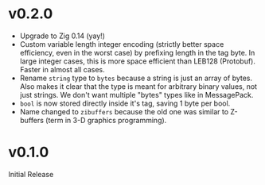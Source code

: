 # v0.2.0

- Upgrade to Zig 0.14 (yay!)
- Custom variable length integer encoding (strictly better space efficiency, even in the worst case) by prefixing length in the tag byte. In large integer cases, this is more space efficient than LEB128 (Protobuf). Faster in almost all cases.
- Rename `string` type to `bytes` because a string is just an array of bytes. Also makes it clear that the type is meant for arbitrary binary values, not just strings. We don't want multiple "bytes" types like in MessagePack.
- `bool` is now stored directly inside it's tag, saving 1 byte per bool.
- Name changed to `zibuffers` because the old one was similar to Z-buffers (term in 3-D graphics programming).

# v0.1.0

Initial Release